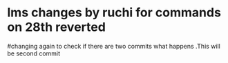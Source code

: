 # lms changes by ruchi  for commands on 28th reverted
#changing again to check if there are two commits what happens .This will be  second commit